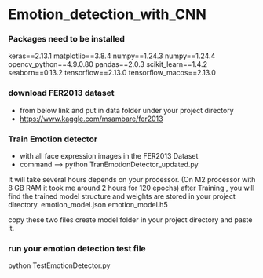 # Emotion_detection_with_CNN


### Packages need to be installed
keras==2.13.1
matplotlib==3.8.4
numpy==1.24.3
numpy==1.24.4
opencv_python==4.9.0.80
pandas==2.0.3
scikit_learn==1.4.2
seaborn==0.13.2
tensorflow==2.13.0
tensorflow_macos==2.13.0

### download FER2013 dataset
- from below link and put in data folder under your project directory
- https://www.kaggle.com/msambare/fer2013

### Train Emotion detector
- with all face expression images in the FER2013 Dataset
- command --> python TranEmotionDetector_updated.py

It will take several hours depends on your processor. (On M2 processor with 8 GB RAM it took me around 2 hours for 120 epochs)
after Training , you will find the trained model structure and weights are stored in your project directory.
emotion_model.json
emotion_model.h5

copy these two files create model folder in your project directory and paste it.

### run your emotion detection test file
python TestEmotionDetector.py